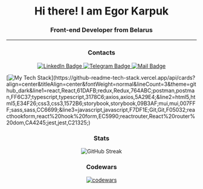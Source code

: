<h1 align="center">Hi there! I am Egor Karpuk</h1>
<h3 align="center">Front-end Developer from Belarus</h3>

<hr>

<div align="center">
  <h3 align="center">Contacts</h3>
  <a href="https://www.linkedin.com/in/karpuk-egor/" target="_blank">
    <img src="https://img.shields.io/badge/LinkedIn-blue?style=for-the-badge&logo=linkedin&logoColor=white" alt="LinkedIn Badge"/>
  </a>
  <a href="https://t.me/Pikadorius" target="_blank">
    <img src="https://img.shields.io/badge/Telegram-blue?style=for-the-badge&logo=telegram&logoColor=white" alt="Telegram Badge"/>
  </a>
  <a href="mailto:karpukea@yandex.ru" target="_blank">
    <img src="https://img.shields.io/badge/Mail-blue?style=for-the-badge&logo=gmail&logoColor=white" alt="Mail Badge"/>
  </a>
</div>

[![My Tech Stack](https://github-readme-tech-stack.vercel.app/api/cards?align=center&titleAlign=center&fontWeight=normal&lineCount=3&theme=github_dark&line1=react,React,61DAFB;redux,Redux,764ABC;postman,postman,FF6C37;typescript,typescript,3178C6;axios,axios,5A29E4;&line2=html5,html5,E34F26;css3,css3,1572B6;storybook,storybook,09B3AF;mui,mui,007FFF;sass,sass,CC6699;&line3=javascript,javascript,F7DF1E;Git,Git,F05032;reacthookform,react%20hook%20form,EC5990;reactrouter,React%20router%20dom,CA4245;jest,jest,C21325;)](https://github-readme-tech-stack.vercel.app/api/cards?align=center&titleAlign=center&fontWeight=normal&lineCount=3&theme=github_dark&line1=react,React,61DAFB;redux,Redux,764ABC;postman,postman,FF6C37;typescript,typescript,3178C6;axios,axios,5A29E4;&line2=html5,html5,E34F26;css3,css3,1572B6;storybook,storybook,09B3AF;mui,mui,007FFF;sass,sass,CC6699;&line3=javascript,javascript,F7DF1E;Git,Git,F05032;reacthookform,react%20hook%20form,EC5990;reactrouter,React%20router%20dom,CA4245;jest,jest,C21325;)



<h3 align="center">Stats</h3>
<div align="center"> 
  
![GitHub Streak](https://streak-stats.demolab.com/?user=Pikadorius&theme=github-dark)
  
</div>

<h3 align="center">Codewars</h3>  
<div align="center">
  
[![codewars](https://www.codewars.com/users/Pikadorius/badges/large)](https://www.codewars.com/users/Pikadorius)
  
</div>
